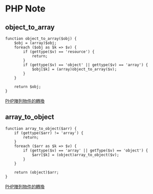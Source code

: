 PHP Note
=======


object_to_array
----------

```
function object_to_array($obj) {
    $obj = (array)$obj;
    foreach ($obj as $k => $v) {
        if (gettype($v) == 'resource') {
            return;
        }
        if (gettype($v) == 'object' || gettype($v) == 'array') {
            $obj[$k] = (array)object_to_array($v);
        }
    }

    return $obj;
}
```

[PHP陣列物件的轉換](https://www.itread01.com/content/1544065452.html)

array_to_object 
----------

```
function array_to_object($arr) {
    if (gettype($arr) != 'array') {
        return;
    }
    foreach ($arr as $k => $v) {
        if (gettype($v) == 'array' || getType($v) == 'object') {
            $arr[$k] = (object)array_to_object($v);
        }
    }

    return (object)$arr;
}
```
[PHP陣列物件的轉換](https://www.itread01.com/content/1544065452.html)




